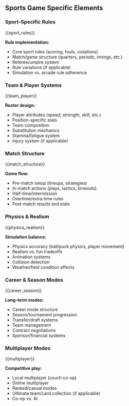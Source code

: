 ## Sports Game Specific Elements

### Sport-Specific Rules

{{sport_rules}}

**Rule implementation:**

- Core sport rules (scoring, fouls, violations)
- Match/game structure (quarters, periods, innings, etc.)
- Referee/umpire system
- Rule variations (if applicable)
- Simulation vs. arcade rule adherence

### Team & Player Systems

{{team_player}}

**Roster design:**

- Player attributes (speed, strength, skill, etc.)
- Position-specific stats
- Team composition
- Substitution mechanics
- Stamina/fatigue system
- Injury system (if applicable)

### Match Structure

{{match_structure}}

**Game flow:**

- Pre-match setup (lineups, strategies)
- In-match actions (plays, tactics, timeouts)
- Half-time/intermission
- Overtime/extra time rules
- Post-match results and stats

### Physics & Realism

{{physics_realism}}

**Simulation balance:**

- Physics accuracy (ball/puck physics, player movement)
- Realism vs. fun tradeoffs
- Animation systems
- Collision detection
- Weather/field condition effects

### Career & Season Modes

{{career_season}}

**Long-term modes:**

- Career mode structure
- Season/tournament progression
- Transfer/draft systems
- Team management
- Contract negotiations
- Sponsor/financial systems

### Multiplayer Modes

{{multiplayer}}

**Competitive play:**

- Local multiplayer (couch co-op)
- Online multiplayer
- Ranked/casual modes
- Ultimate team/card collection (if applicable)
- Co-op vs. AI
